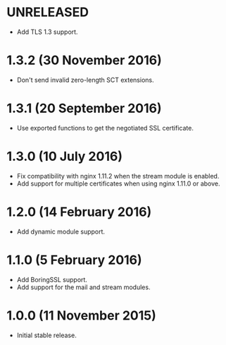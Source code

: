 # UNRELEASED

* Add TLS 1.3 support.

# 1.3.2 (30 November 2016)

* Don't send invalid zero-length SCT extensions.

# 1.3.1 (20 September 2016)

* Use exported functions to get the negotiated SSL certificate.

# 1.3.0 (10 July 2016)

* Fix compatibility with nginx 1.11.2 when the stream module is enabled.
* Add support for multiple certificates when using nginx 1.11.0 or above.

# 1.2.0 (14 February 2016)

* Add dynamic module support.

# 1.1.0 (5 February 2016)

* Add BoringSSL support.
* Add support for the mail and stream modules.

# 1.0.0 (11 November 2015)

* Initial stable release.
